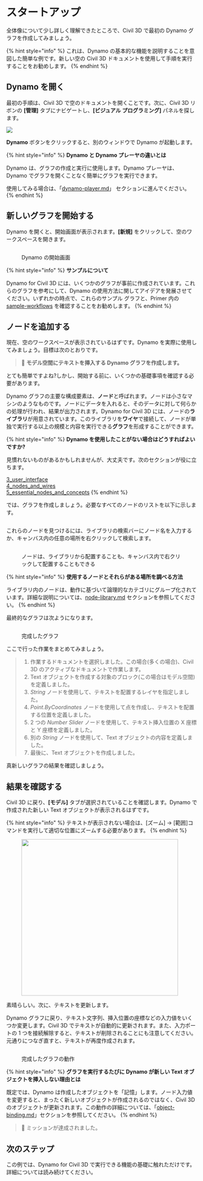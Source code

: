 # スタートアップ

全体像について少し詳しく理解できたところで、Civil 3D で最初の Dynamo グラフを作成してみましょう。

{% hint style="info" %}
 これは、Dynamo の基本的な機能を説明することを意図した簡単な例です。新しい空の Civil 3D ドキュメントを使用して手順を実行することをお勧めします。
{% endhint %} 

## Dynamo を開く

最初の手順は、Civil 3D で空のドキュメントを開くことです。次に、Civil 3D リボンの **[管理]** タブにナビゲートし、**[ビジュアル プログラミング]** パネルを探します。

![](<../.gitbook/assets/image (7).png>)

**Dynamo** ボタンをクリックすると、別のウィンドウで Dynamo が起動します。

{% hint style="info" %}
 **Dynamo と Dynamo プレーヤの違いとは** 

Dynamo は、グラフの作成と実行に使用します。Dynamo プレーヤは、Dynamo でグラフを開くことなく簡単にグラフを実行できます。

使用してみる場合は、「[dynamo-player.md](dynamo-player.md "mention")」 セクションに進んでください。 
{% endhint %} 

## 新しいグラフを開始する

Dynamo を開くと、開始画面が表示されます。**[新規]** をクリックして、空のワークスペースを開きます。

<figure><img src="../.gitbook/assets/c3d-start.png" alt=""><figcaption><p>Dynamo の開始画面</p></figcaption></figure>

{% hint style="info" %}
 **サンプルについて** 

Dynamo for Civil 3D には、いくつかのグラフが事前に作成されています。これらのグラフを参考にして、Dynamo の使用方法に関してアイデアを発展させてください。いずれかの時点で、これらのサンプル グラフと、Primer 内の [sample-workflows](sample-workflows/ "mention") を確認することをお勧めします。 
{% endhint %} 

## ノードを追加する

現在、空のワークスペースが表示されているはずです。Dynamo を実際に使用してみましょう。目標は次のとおりです。

>  :dart: **モデル空間にテキストを挿入する Dynamo グラフを作成します。**

とても簡単ですよね?しかし、開始する前に、いくつかの基礎事項を確認する必要があります。

Dynamo グラフの主要な構成要素は、**ノード**と呼ばれます。ノードは小さなマシンのようなものです。ノードにデータを入れると、そのデータに対して何らかの処理が行われ、結果が出力されます。Dynamo for Civil 3D には、ノードの**ライブラリ**が用意されています。このライブラリを**ワイヤ**で接続して、ノードが単独で実行する以上の規模と内容を実行できる**グラフ**を形成することができます。

{% hint style="info" %}
 **Dynamo を使用したことがない場合はどうすればよいですか?** 

見慣れないものがあるかもしれませんが、大丈夫です。次のセクションが役に立ちます。

[3_user_interface](../3\_user\_interface/ "mention")\
 [4_nodes_and_wires](../4\_nodes\_and\_wires/ "mention")\
 [5_essential_nodes_and_concepts](../5\_essential\_nodes\_and\_concepts/ "mention") 
{% endhint %} 

では、グラフを作成しましょう。必要なすべてのノードのリストを以下に示します。

<figure><img src="../.gitbook/assets/c3d-create-text-node-list.png" alt=""><figcaption></figcaption></figure>

これらのノードを見つけるには、ライブラリの検索バーにノード名を入力するか、キャンバス内の任意の場所を右クリックして検索します。

<figure><img src="../.gitbook/assets/c3d-create-text-node-placement.gif" alt=""><figcaption><p>ノードは、ライブラリから配置することも、キャンバス内で右クリックして配置することもできる</p></figcaption></figure>

{% hint style="info" %}
 **使用するノードとそれらがある場所を調べる方法** 

ライブラリ内のノードは、動作に基づいて論理的なカテゴリにグループ化されています。詳細な説明については、[node-library.md](node-library.md "mention") セクションを参照してください。 
{% endhint %} 

最終的なグラフは次ようになります。

<figure><img src="../.gitbook/assets/c3d-text-create-final (2).png" alt=""><figcaption><p>完成したグラフ</p></figcaption></figure>

ここで行った作業をまとめてみましょう。

> 1. 作業するドキュメントを選択しました。この場合(多くの場合)、Civil 3D のアクティブなドキュメントで作業します。
> 2. Text オブジェクトを作成する対象のブロック(この場合はモデル空間)を定義しました。
> 3. _String_ ノードを使用して、テキストを配置するレイヤを指定しました。
> 4. _Point.ByCoordinates_ ノードを使用して点を作成し、テキストを配置する位置を定義しました。
> 5. 2 つの _Number Slider_ ノードを使用して、テキスト挿入位置の X 座標と Y 座標を定義しました。
> 6. 別の _String_ ノードを使用して、Text オブジェクトの内容を定義しました。
> 7. 最後に、Text オブジェクトを作成しました。

真新しいグラフの結果を確認しましょう。

## 結果を確認する

Civil 3D に戻り、**[モデル]** タブが選択されていることを確認します。Dynamo で作成された新しい Text オブジェクトが表示されるはずです。

{% hint style="info" %}
 テキストが表示されない場合は、[ズーム] -> [範囲]コマンドを実行して適切な位置にズームする必要があります。 
{% endhint %} 

<figure><img src="../.gitbook/assets/c3d-create-text-result.png" alt="" width="413"><figcaption></figcaption></figure>

素晴らしい。次に、テキストを更新します。

Dynamo グラフに戻り、テキスト文字列、挿入位置の座標などの入力値をいくつか変更します。Civil 3D でテキストが自動的に更新されます。また、入力ポートの 1 つを接続解除すると、テキストが削除されることにも注意してください。元通りにつなぎ直すと、テキストが再度作成されます。

<div data-full-width="false">

<figure><img src="../.gitbook/assets/c3d-create-text.gif" alt=""><figcaption><p>完成したグラフの動作</p></figcaption></figure>

</div>

{% hint style="info" %}
 **グラフを実行するたびに Dynamo が新しい Text オブジェクトを挿入しない理由とは**

既定では、Dynamo は作成したオブジェクトを「記憶」します。ノード入力値を変更すると、まったく新しいオブジェクトが作成されるのではなく、Civil 3D のオブジェクトが更新されます。この動作の詳細については、「[object-binding.md](advanced-topics/object-binding.md "mention")」セクションを参照してください。 
{% endhint %} 

> :tada: ミッションが達成されました。

## 次のステップ 

この例では、Dynamo for Civil 3D で実行できる機能の基礎に触れただけです。詳細については読み続けてください。
